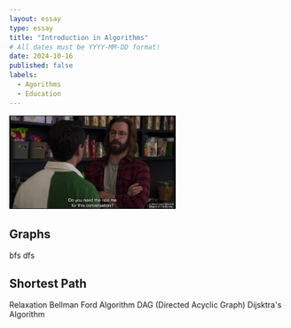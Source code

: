 ```yaml
---
layout: essay
type: essay
title: "Introduction in Algorithms"
# All dates must be YYYY-MM-DD format!
date: 2024-10-16
published: false
labels:
  - Agorithms
  - Education
---
```


<img width="300px" class="rounded float-start pe-4" src="../img/ai/sv-ai.jpg">




## Graphs
bfs
dfs

## Shortest Path
Relaxation
Bellman Ford Algorithm
DAG (Directed Acyclic Graph)
Dijsktra's Algorithm



